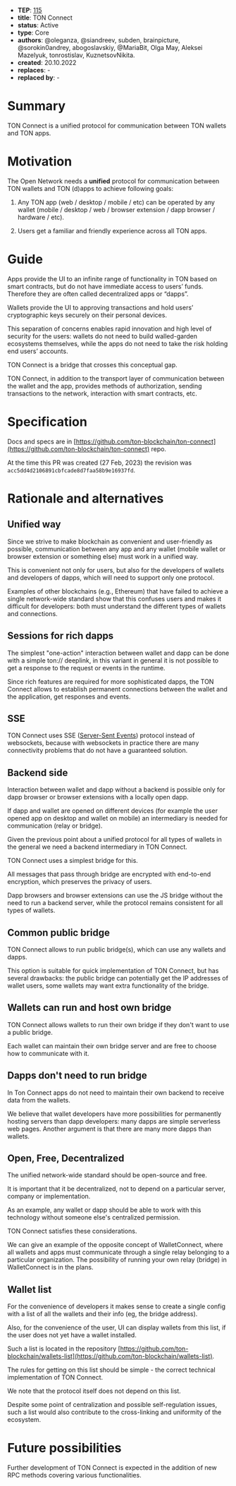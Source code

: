 - **TEP**: [115](https://github.com/ton-blockchain/TEPs/blob/master/text/0115-ton-connect.md)
- **title**: TON Connect
- **status**: Active
- **type**: Core
- **authors**: @oleganza, @siandreev, subden, brainpicture, @sorokin0andrey, abogoslavskiy, @MariaBit, Olga May, Aleksei Mazelyuk, tonrostislav, KuznetsovNikita.
- **created**: 20.10.2022
- **replaces**: -
- **replaced by**: -

# Summary

TON Connect is a unified protocol for communication between TON wallets and TON apps.

# Motivation

The Open Network needs a **unified** protocol for communication between TON wallets and TON (d)apps to achieve following goals:

1. Any TON app (web / desktop / mobile / etc) can be operated by any wallet (mobile / desktop / web / browser extension / dapp browser / hardware / etc).

2. Users get a familiar and friendly experience across all TON apps.

# Guide

Apps provide the UI to an infinite range of functionality in TON based on smart contracts, but do not have immediate access to users’ funds. Therefore they are often called decentralized apps or “dapps”.

Wallets provide the UI to approving transactions and hold users’ cryptographic keys securely on their personal devices.

This separation of concerns enables rapid innovation and high level of security for the users: wallets do not need to build walled-garden ecosystems themselves, while the apps do not need to take the risk holding end users’ accounts.

TON Connect is a bridge that crosses this conceptual gap.

TON Connect, in addition to the transport layer of communication between the wallet and the app, provides methods of authorization, sending transactions to the network, interaction with smart contracts, etc.

# Specification

Docs and specs are in [https://github.com/ton-blockchain/ton-connect](https://github.com/ton-blockchain/ton-connect) repo.

At the time this PR was created (27 Feb, 2023) the revision was `acc5dd4d2106891cbfcade8d7faa58b9e16937fd`.

# Rationale and alternatives

## Unified way

Since we strive to make blockchain as convenient and user-friendly as possible, communication between any app and any wallet (mobile wallet or browser extension or something else) must work in a unified way.

This is convenient not only for users, but also for the developers of wallets and developers of dapps, which will need to support only one protocol.

Examples of other blockchains (e.g., Ethereum) that have failed to achieve a single network-wide standard show that this confuses users and makes it difficult for developers: both must understand the different types of wallets and connections.

## Sessions for rich dapps

The simplest "one-action" interaction between wallet and dapp can be done with a simple ton:// deeplink, in this variant in general it is not possible to get a response to the request or events in the runtime.

Since rich features are required for more sophisticated dapps, the TON Connect allows to establish permanent connections between the wallet and the application, get responses and events.

## SSE

TON Connect uses SSE ([Server-Sent Events](https://html.spec.whatwg.org/multipage/server-sent-events.html#server-sent-events)) protocol instead of websockets, because with websockets in practice there are many connectivity problems that do not have a guaranteed solution.

## Backend side

Interaction between wallet and dapp without a backend is possible only for dapp browser or browser extensions with a locally open dapp.

If dapp and wallet are opened on different devices (for example the user opened app on desktop and wallet on mobile) an intermediary is needed for communication (relay or bridge).

Given the previous point about a unified protocol for all types of wallets in the general we need a backend intermediary in TON Connect.

TON Connect uses a simplest bridge for this.

All messages that pass through bridge are encrypted with end-to-end encryption, which preserves the privacy of users.

Dapp browsers and browser extensions can use the JS bridge without the need to run a backend server, while the protocol remains consistent for all types of wallets.

## Common public bridge

TON Connect allows to run public bridge(s), which can use any wallets and dapps.

This option is suitable for quick implementation of TON Connect, but has several drawbacks: the public bridge can potentially get the IP addresses of wallet users, some wallets may want extra functionality of the bridge.

## Wallets can run and host own bridge

TON Connect allows wallets to run their own bridge if they don't want to use a public bridge.

Each wallet can maintain their own bridge server and are free to choose how to communicate with it.

## Dapps don't need to run bridge

In Ton Connect apps do not need to maintain their own backend to receive data from the wallets.

We believe that wallet developers have more possibilities for permanently hosting servers than dapp developers: many dapps are simple serverless web pages. Another argument is that there are many more dapps than wallets.

## Open, Free, Decentralized

The unified network-wide standard should be open-source and free.

It is important that it be decentralized, not to depend on a particular server, company or implementation.

As an example, any wallet or dapp should be able to work with this technology without someone else's centralized permission.

TON Connect satisfies these considerations.

We can give an example of the opposite concept of WalletConnect, where all wallets and apps must communicate through a single relay belonging to a particular organization. The possibility of running your own relay (bridge) in WalletConnect is in the plans.

## Wallet list

For the convenience of developers it makes sense to create a single config with a list of all the wallets and their info (eg, the bridge address).

Also, for the convenience of the user, UI can display wallets from this list, if the user does not yet have a wallet installed.

Such a list is located in the repository [https://github.com/ton-blockchain/wallets-list](https://github.com/ton-blockchain/wallets-list).

The rules for getting on this list should be simple - the correct technical implementation of TON Connect.

We note that the protocol itself does not depend on this list.

Despite some point of centralization and possible self-regulation issues, such a list would also contribute to the cross-linking and uniformity of the ecosystem.

# Future possibilities

Further development of TON Connect is expected in the addition of new RPC methods covering various functionalities.
